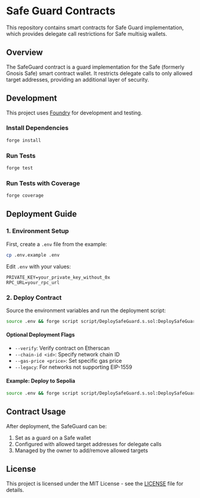 # Safe Guard Contracts

This repository contains smart contracts for Safe Guard implementation, which provides delegate call restrictions for Safe multisig wallets.

## Overview

The SafeGuard contract is a guard implementation for the Safe (formerly Gnosis Safe) smart contract wallet. It restricts delegate calls to only allowed target addresses, providing an additional layer of security.

## Development

This project uses [Foundry](https://github.com/foundry-rs/foundry) for development and testing.

### Install Dependencies

```bash
forge install
```

### Run Tests

```bash
forge test
```

### Run Tests with Coverage

```bash
forge coverage
```

## Deployment Guide

### 1. Environment Setup

First, create a `.env` file from the example:

```bash
cp .env.example .env
```

Edit `.env` with your values:
```
PRIVATE_KEY=your_private_key_without_0x
RPC_URL=your_rpc_url
```

### 2. Deploy Contract

Source the environment variables and run the deployment script:

```bash
source .env && forge script script/DeploySafeGuard.s.sol:DeploySafeGuard --rpc-url $RPC_URL --broadcast -vvvv
```

#### Optional Deployment Flags

- `--verify`: Verify contract on Etherscan
- `--chain-id <id>`: Specify network chain ID
- `--gas-price <price>`: Set specific gas price
- `--legacy`: For networks not supporting EIP-1559

#### Example: Deploy to Sepolia

```bash
source .env && forge script script/DeploySafeGuard.s.sol:DeploySafeGuard --rpc-url $RPC_URL --broadcast --chain-id 11155111 -vvvv
```

## Contract Usage

After deployment, the SafeGuard can be:
1. Set as a guard on a Safe wallet
2. Configured with allowed target addresses for delegate calls
3. Managed by the owner to add/remove allowed targets

## License

This project is licensed under the MIT License - see the [LICENSE](LICENSE) file for details.
